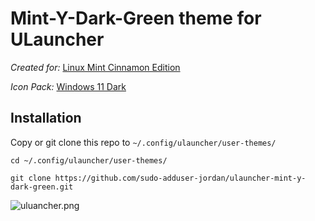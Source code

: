 # Mint-Y-Dark-Green theme for ULauncher

_Created for:_ [Linux Mint Cinnamon Edition](https://www.linuxmint.com/download.php)

_Icon Pack:_ [Windows 11 Dark ](https://www.cinnamon-look.org/p/2106379/)

## Installation

Copy or git clone this repo to `~/.config/ulauncher/user-themes/`

```
cd ~/.config/ulauncher/user-themes/
```

```
git clone https://github.com/sudo-adduser-jordan/ulauncher-mint-y-dark-green.git 
```
![uluancher.png](https://github.com/sudo-adduser-jordan/ulauncher-mint-y-dark-green/blob/main/ulauncher.png)
